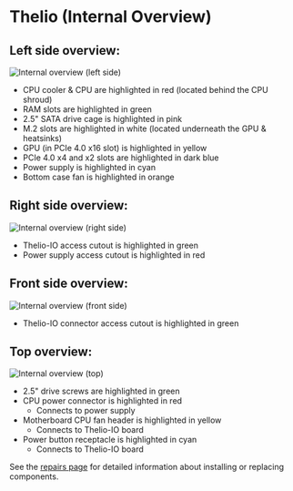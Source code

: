 # Thelio (Internal Overview)

## Left side overview:

![Internal overview (left side)](./img/components-left.webp)

- CPU cooler & CPU are highlighted in red (located behind the CPU shroud)
- RAM slots are highlighted in green
- 2.5" SATA drive cage is highlighted in pink
- M.2 slots are highlighted in white (located underneath the GPU & heatsinks)
- GPU (in PCIe 4.0 x16 slot) is highlighted in yellow
- PCIe 4.0 x4 and x2 slots are highlighted in dark blue
- Power supply is highlighted in cyan
- Bottom case fan is highlighted in orange

## Right side overview:

![Internal overview (right side)](./img/components-right.webp)

- Thelio-IO access cutout is highlighted in green
- Power supply access cutout is highlighted in red

## Front side overview:

![Internal overview (front side)](./img/components-front.webp)

- Thelio-IO connector access cutout is highlighted in green

## Top overview:

![Internal overview (top)](./img/components-top.webp)

- 2.5" drive screws are highlighted in green
- CPU power connector is highlighted in red
    - Connects to power supply
- Motherboard CPU fan header is highlighted in yellow
    - Connects to Thelio-IO board
- Power button receptacle is highlighted in cyan
    - Connects to Thelio-IO board

See the [repairs page](./repairs.md) for detailed information about installing or replacing components.
